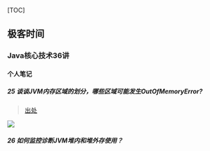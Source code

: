 [TOC]



## 极客时间

### Java核心技术36讲

#### 个人笔记

##### 25 谈谈JVM内存区域的划分，哪些区域可能发生OutOfMemoryError?

> [出处](https://docs.oracle.com/javase/specs/jvms/se9/html/jvms-2.html#jvms-2.5)
<img src="https://github.com/Maybrittnelson/technology-demo/blob/feture/7-01/img/Run-Time%20Data%20Areas.png"/>

##### 26 如何监控诊断JVM堆内和堆外存使用？















